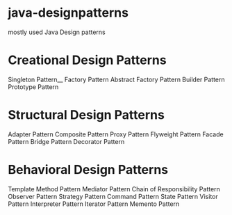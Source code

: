 # java-designpatterns
mostly used Java Design patterns

# Creational Design Patterns
Singleton Pattern__
Factory Pattern
Abstract Factory Pattern
Builder Pattern
Prototype Pattern

# Structural Design Patterns
Adapter Pattern
Composite Pattern
Proxy Pattern
Flyweight Pattern
Facade Pattern
Bridge Pattern
Decorator Pattern

# Behavioral Design Patterns
Template Method Pattern
Mediator Pattern
Chain of Responsibility Pattern
Observer Pattern
Strategy Pattern
Command Pattern
State Pattern
Visitor Pattern
Interpreter Pattern
Iterator Pattern
Memento Pattern
